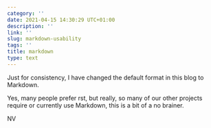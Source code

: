 ```yaml
---
category: ''
date: 2021-04-15 14:30:29 UTC+01:00
description: ''
link: ''
slug: markdown-usability
tags: ''
title: markdown
type: text
---
```

Just for consistency, I have changed the default format in this blog to Markdown.

Yes, many people prefer rst, but really, so many of our other projects require or currently use Markdown, this is a bit of a no brainer.

NV


